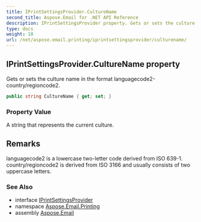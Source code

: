 ```yaml
---
title: IPrintSettingsProvider.CultureName
second_title: Aspose.Email for .NET API Reference
description: IPrintSettingsProvider property. Gets or sets the culture name in the format languagecode2country/regioncode2
type: docs
weight: 10
url: /net/aspose.email.printing/iprintsettingsprovider/culturename/
---
```

## IPrintSettingsProvider.CultureName property

Gets or sets the culture name in the format languagecode2-country/regioncode2.

```csharp
public string CultureName { get; set; }
```

### Property Value

A string that represents the current culture.

## Remarks

languagecode2 is a lowercase two-letter code derived from ISO 639-1. country/regioncode2 is derived from ISO 3166 and usually consists of two uppercase letters.

### See Also

* interface [IPrintSettingsProvider](../)
* namespace [Aspose.Email.Printing](../../iprintsettingsprovider/)
* assembly [Aspose.Email](../../../)


